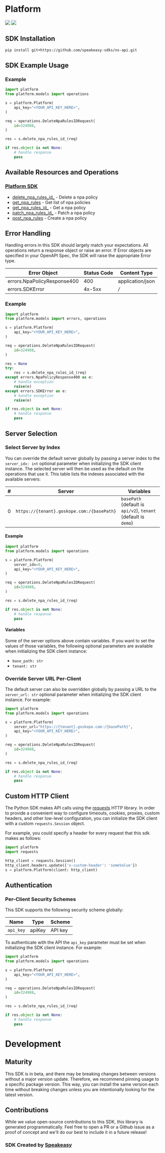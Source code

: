 # Platform

<div align="left">
    <a href="https://speakeasyapi.dev/"><img src="https://custom-icon-badges.demolab.com/badge/-Built%20By%20Speakeasy-212015?style=for-the-badge&logoColor=FBE331&logo=speakeasy&labelColor=545454" /></a>
    <a href="https://github.com/speakeasy-sdks/ns-api.git/actions"><img src="https://img.shields.io/github/actions/workflow/status/speakeasy-sdks/ns-api/speakeasy_sdk_generation.yml?style=for-the-badge" /></a>
    
</div>

<!-- Start SDK Installation [installation] -->
## SDK Installation

```bash
pip install git+https://github.com/speakeasy-sdks/ns-api.git
```
<!-- End SDK Installation [installation] -->

<!-- Start SDK Example Usage [usage] -->
## SDK Example Usage

### Example

```python
import platform
from platform.models import operations

s = platform.Platform(
    api_key="<YOUR_API_KEY_HERE>",
)

req = operations.DeleteNpaRulesIDRequest(
    id=324988,
)

res = s.delete_npa_rules_id_(req)

if res.object is not None:
    # handle response
    pass

```
<!-- End SDK Example Usage [usage] -->

<!-- Start Available Resources and Operations [operations] -->
## Available Resources and Operations

### [Platform SDK](docs/sdks/platform/README.md)

* [delete_npa_rules_id_](docs/sdks/platform/README.md#delete_npa_rules_id_) - Delete a npa policy
* [get_npa_rules](docs/sdks/platform/README.md#get_npa_rules) - Get list of npa policies
* [get_npa_rules_id_](docs/sdks/platform/README.md#get_npa_rules_id_) - Get a npa policy
* [patch_npa_rules_id_](docs/sdks/platform/README.md#patch_npa_rules_id_) - Patch a npa policy
* [post_npa_rules](docs/sdks/platform/README.md#post_npa_rules) - Create a npa policy
<!-- End Available Resources and Operations [operations] -->



<!-- Start Error Handling [errors] -->
## Error Handling

Handling errors in this SDK should largely match your expectations.  All operations return a response object or raise an error.  If Error objects are specified in your OpenAPI Spec, the SDK will raise the appropriate Error type.

| Error Object                | Status Code                 | Content Type                |
| --------------------------- | --------------------------- | --------------------------- |
| errors.NpaPolicyResponse400 | 400                         | application/json            |
| errors.SDKError             | 4x-5xx                      | */*                         |

### Example

```python
import platform
from platform.models import errors, operations

s = platform.Platform(
    api_key="<YOUR_API_KEY_HERE>",
)

req = operations.DeleteNpaRulesIDRequest(
    id=324988,
)

res = None
try:
    res = s.delete_npa_rules_id_(req)
except errors.NpaPolicyResponse400 as e:
    # handle exception
    raise(e)
except errors.SDKError as e:
    # handle exception
    raise(e)

if res.object is not None:
    # handle response
    pass

```
<!-- End Error Handling [errors] -->



<!-- Start Server Selection [server] -->
## Server Selection

### Select Server by Index

You can override the default server globally by passing a server index to the `server_idx: int` optional parameter when initializing the SDK client instance. The selected server will then be used as the default on the operations that use it. This table lists the indexes associated with the available servers:

| # | Server | Variables |
| - | ------ | --------- |
| 0 | `https://{tenant}.goskope.com:/{basePath}` | `basePath` (default is `api/v2`), `tenant` (default is `demo`) |

#### Example

```python
import platform
from platform.models import operations

s = platform.Platform(
    server_idx=0,
    api_key="<YOUR_API_KEY_HERE>",
)

req = operations.DeleteNpaRulesIDRequest(
    id=324988,
)

res = s.delete_npa_rules_id_(req)

if res.object is not None:
    # handle response
    pass

```

#### Variables

Some of the server options above contain variables. If you want to set the values of those variables, the following optional parameters are available when initializing the SDK client instance:
 * `base_path: str`
 * `tenant: str`

### Override Server URL Per-Client

The default server can also be overridden globally by passing a URL to the `server_url: str` optional parameter when initializing the SDK client instance. For example:
```python
import platform
from platform.models import operations

s = platform.Platform(
    server_url="https://{tenant}.goskope.com:/{basePath}",
    api_key="<YOUR_API_KEY_HERE>",
)

req = operations.DeleteNpaRulesIDRequest(
    id=324988,
)

res = s.delete_npa_rules_id_(req)

if res.object is not None:
    # handle response
    pass

```
<!-- End Server Selection [server] -->



<!-- Start Custom HTTP Client [http-client] -->
## Custom HTTP Client

The Python SDK makes API calls using the [requests](https://pypi.org/project/requests/) HTTP library.  In order to provide a convenient way to configure timeouts, cookies, proxies, custom headers, and other low-level configuration, you can initialize the SDK client with a custom `requests.Session` object.

For example, you could specify a header for every request that this sdk makes as follows:
```python
import platform
import requests

http_client = requests.Session()
http_client.headers.update({'x-custom-header': 'someValue'})
s = platform.Platform(client: http_client)
```
<!-- End Custom HTTP Client [http-client] -->



<!-- Start Authentication [security] -->
## Authentication

### Per-Client Security Schemes

This SDK supports the following security scheme globally:

| Name      | Type      | Scheme    |
| --------- | --------- | --------- |
| `api_key` | apiKey    | API key   |

To authenticate with the API the `api_key` parameter must be set when initializing the SDK client instance. For example:
```python
import platform
from platform.models import operations

s = platform.Platform(
    api_key="<YOUR_API_KEY_HERE>",
)

req = operations.DeleteNpaRulesIDRequest(
    id=324988,
)

res = s.delete_npa_rules_id_(req)

if res.object is not None:
    # handle response
    pass

```
<!-- End Authentication [security] -->

<!-- Placeholder for Future Speakeasy SDK Sections -->

# Development

## Maturity

This SDK is in beta, and there may be breaking changes between versions without a major version update. Therefore, we recommend pinning usage
to a specific package version. This way, you can install the same version each time without breaking changes unless you are intentionally
looking for the latest version.

## Contributions

While we value open-source contributions to this SDK, this library is generated programmatically.
Feel free to open a PR or a Github issue as a proof of concept and we'll do our best to include it in a future release!

### SDK Created by [Speakeasy](https://docs.speakeasyapi.dev/docs/using-speakeasy/client-sdks)

